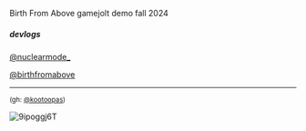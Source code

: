 Birth From Above gamejolt demo fall 2024

##### devlogs

[@nuclearmode_](https://x.com/nuclearmode_)

[@birthfromabove](https://x.com/birthfromabove)

---

<sub>(gh: [@kootoopas](https://github.com/kootoopas))</sub>

![9ipoggj6T](https://user-images.githubusercontent.com/601001/174320109-5a1e8962-ae74-4f61-b95e-774881fd0125.gif)
